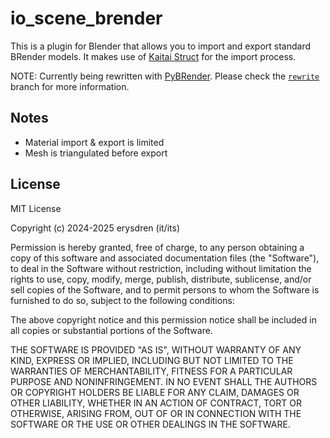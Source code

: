 # io_scene_brender

This is a plugin for Blender that allows you to import and export standard BRender
models. It makes use of [Kaitai Struct](https://kaitai.io/) for the import process.

NOTE: Currently being rewritten with [PyBRender](https://github.com/BlazingRenderer/PyBRender).
Please check the [`rewrite`](https://github.com/BlazingRenderer/io_scene_brender/tree/rewrite)
branch for more information.

## Notes

- Material import & export is limited
- Mesh is triangulated before export

## License

MIT License

Copyright (c) 2024-2025 erysdren (it/its)

Permission is hereby granted, free of charge, to any person obtaining a copy
of this software and associated documentation files (the "Software"), to deal
in the Software without restriction, including without limitation the rights
to use, copy, modify, merge, publish, distribute, sublicense, and/or sell
copies of the Software, and to permit persons to whom the Software is
furnished to do so, subject to the following conditions:

The above copyright notice and this permission notice shall be included in all
copies or substantial portions of the Software.

THE SOFTWARE IS PROVIDED "AS IS", WITHOUT WARRANTY OF ANY KIND, EXPRESS OR
IMPLIED, INCLUDING BUT NOT LIMITED TO THE WARRANTIES OF MERCHANTABILITY,
FITNESS FOR A PARTICULAR PURPOSE AND NONINFRINGEMENT. IN NO EVENT SHALL THE
AUTHORS OR COPYRIGHT HOLDERS BE LIABLE FOR ANY CLAIM, DAMAGES OR OTHER
LIABILITY, WHETHER IN AN ACTION OF CONTRACT, TORT OR OTHERWISE, ARISING FROM,
OUT OF OR IN CONNECTION WITH THE SOFTWARE OR THE USE OR OTHER DEALINGS IN THE
SOFTWARE.
